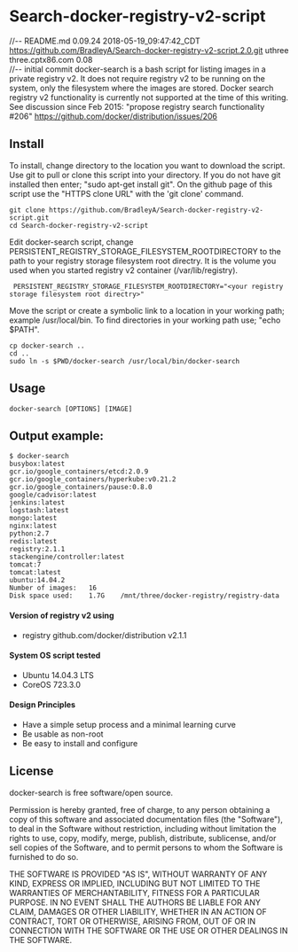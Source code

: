 # Search-docker-registry-v2-script
//--	README.md  0.09.24  2018-05-19_09:47:42_CDT  https://github.com/BradleyA/Search-docker-registry-v2-script.2.0.git  uthree  three.cptx86.com 0.08  
//--	   initial commit 
docker-search is a bash script for listing images in a private registry v2.  It does not require registry v2 to be running on the system, only the filesystem where the images are stored.  Docker search registry v2 functionality is currently not supported at the time of this writing. See discussion since Feb 2015: "propose registry search functionality #206" https://github.com/docker/distribution/issues/206
## Install
To install, change directory to the location you want to download the script.  Use git to pull or clone this script into your directory.  If you do not have git installed then enter; "sudo apt-get install git".  On the github page of this script use the "HTTPS clone URL" with the 'git clone' command. 

    git clone https://github.com/BradleyA/Search-docker-registry-v2-script.git
    cd Search-docker-registry-v2-script

Edit docker-search script, change PERSISTENT_REGISTRY_STORAGE_FILESYSTEM_ROOTDIRECTORY to the path to your registry storage filesystem root directry.  It is the volume you used when you started registry v2 container (/var/lib/registry).

     PERSISTENT_REGISTRY_STORAGE_FILESYSTEM_ROOTDIRECTORY="<your registry storage filesystem root directry>"

Move the script or create a symbolic link to a location in your working path; example /usr/local/bin. To find directories in your working path use; "echo $PATH".

    cp docker-search ..
    cd ..
    sudo ln -s $PWD/docker-search /usr/local/bin/docker-search

## Usage
    docker-search [OPTIONS] [IMAGE]

## Output example:

    $ docker-search
    busybox:latest
    gcr.io/google_containers/etcd:2.0.9
    gcr.io/google_containers/hyperkube:v0.21.2
    gcr.io/google_containers/pause:0.8.0
    google/cadvisor:latest
    jenkins:latest
    logstash:latest
    mongo:latest
    nginx:latest
    python:2.7
    redis:latest
    registry:2.1.1
    stackengine/controller:latest
    tomcat:7
    tomcat:latest
    ubuntu:14.04.2
    Number of images:   16
    Disk space used:    1.7G    /mnt/three/docker-registry/registry-data

#### Version of registry v2 using
 * registry github.com/docker/distribution v2.1.1

#### System OS script tested
 * Ubuntu 14.04.3 LTS
 * CoreOS 723.3.0

#### Design Principles
 * Have a simple setup process and a minimal learning curve
 * Be usable as non-root
 * Be easy to install and configure

## License
docker-search is free software/open source.

Permission is hereby granted, free of charge, to any person obtaining a copy of this software and associated documentation files (the "Software"), to deal in the Software without restriction, including without limitation the rights to use, copy, modify, merge, publish, distribute, sublicense, and/or sell copies of the Software, and to permit persons to whom the Software is furnished to do so.

THE SOFTWARE IS PROVIDED "AS IS", WITHOUT WARRANTY OF ANY KIND, EXPRESS OR IMPLIED, INCLUDING BUT NOT LIMITED TO THE WARRANTIES OF MERCHANTABILITY, FITNESS FOR A PARTICULAR PURPOSE. IN NO EVENT SHALL THE AUTHORS BE LIABLE FOR ANY CLAIM, DAMAGES OR OTHER LIABILITY, WHETHER IN AN ACTION OF CONTRACT, TORT OR OTHERWISE, ARISING FROM, OUT OF OR IN CONNECTION WITH THE SOFTWARE OR THE USE OR OTHER DEALINGS IN THE SOFTWARE.

